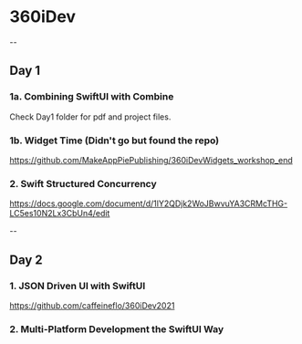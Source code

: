 # 360iDev
--

## Day 1

### 1a. Combining SwiftUI with Combine
Check Day1 folder for pdf and project files.

### 1b. Widget Time (Didn't go but found the repo)
https://github.com/MakeAppPiePublishing/360iDevWidgets_workshop_end

### 2. Swift Structured Concurrency 
https://docs.google.com/document/d/1lY2QDjk2WoJBwvuYA3CRMcTHG-LC5es10N2Lx3CbUn4/edit

--
## Day 2

### 1. JSON Driven UI with SwiftUI
https://github.com/caffeineflo/360iDev2021

### 2. Multi-Platform Development the SwiftUI Way

